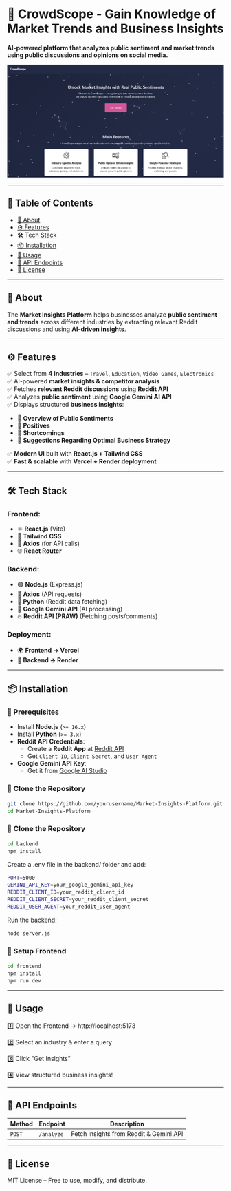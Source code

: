 # 🚀 CrowdScope - Gain Knowledge of Market Trends and Business Insights
**AI-powered platform that analyzes public sentiment and market trends using public discussions and opinions on social media.**

![Market Insights Platform](https://github.com/lakshyagrg23/CrowdScope/blob/daa83d4662487c97ecbd878a10ca56e724e07ca2/home.png)

---

## 📖 Table of Contents
- [📌 About](#about)
- [⚙️ Features](#features)
- [🛠️ Tech Stack](#tech-stack)
- [📦 Installation](#installation)
- [🔧 Usage](#usage)
- [📌 API Endpoints](#api-endpoints)
- [📄 License](#license)

---

## 📌 About
The **Market Insights Platform** helps businesses analyze **public sentiment and trends** across different industries by extracting relevant Reddit discussions and using **AI-driven insights**.

---

## ⚙️ Features
✅ Select from **4 industries** – `Travel`, `Education`, `Video Games`, `Electronics`  
✅ AI-powered **market insights & competitor analysis**  
✅ Fetches **relevant Reddit discussions** using **Reddit API**  
✅ Analyzes **public sentiment** using **Google Gemini AI API**  
✅ Displays structured **business insights**:
   - 🔹 **Overview of Public Sentiments**
   - 🔹 **Positives**
   - 🔹 **Shortcomings**
   - 🔹 **Suggestions Regarding Optimal Business Strategy**

✅ **Modern UI** built with **React.js + Tailwind CSS**  
✅ **Fast & scalable** with **Vercel + Render deployment**

---

## 🛠️ Tech Stack
### **Frontend:**
- ⚛️ **React.js** (Vite)
- 🎨 **Tailwind CSS**
- 🔗 **Axios** (for API calls)
- 🌐 **React Router**

### **Backend:**
- 🟢 **Node.js** (Express.js)
- 🔗 **Axios** (API requests)
- 🐍 **Python** (Reddit data fetching)
- 🔧 **Google Gemini API** (AI processing)
- 🔥 **Reddit API (PRAW)** (Fetching posts/comments)

### **Deployment:**
- 🌍 **Frontend → Vercel**
- 🔄 **Backend → Render**

---

## 📦 Installation
### 🔹 Prerequisites
- Install **Node.js** (`>= 16.x`)
- Install **Python** (`>= 3.x`)
- **Reddit API Credentials**:
  - Create a **Reddit App** at [Reddit API](https://www.reddit.com/prefs/apps)
  - Get `Client ID`, `Client Secret`, and `User Agent`
- **Google Gemini API Key**:
  - Get it from [Google AI Studio](https://aistudio.google.com/)

### 🔹 Clone the Repository
```sh
git clone https://github.com/yourusername/Market-Insights-Platform.git
cd Market-Insights-Platform
```

### 🔹 Clone the Repository
```sh
cd backend
npm install
```
Create a .env file in the backend/ folder and add:
```sh
PORT=5000
GEMINI_API_KEY=your_google_gemini_api_key
REDDIT_CLIENT_ID=your_reddit_client_id
REDDIT_CLIENT_SECRET=your_reddit_client_secret
REDDIT_USER_AGENT=your_reddit_user_agent
```
Run the backend:
```sh
node server.js
```

### 🔹 Setup Frontend
```sh
cd frontend
npm install
npm run dev
```
---

## 🔧 Usage

1️⃣ Open the Frontend → http://localhost:5173

2️⃣ Select an industry & enter a query

3️⃣ Click "Get Insights"

4️⃣ View structured business insights!

---

## 📌 API Endpoints
| **Method** | **Endpoint** | **Description** |
|------------|-------------|----------------|
| `POST` | `/analyze` | Fetch insights from Reddit & Gemini API |

---

## 📄 License

MIT License – Free to use, modify, and distribute.

